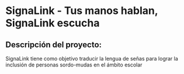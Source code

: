 # SignaLink - Tus manos hablan, SignaLink escucha
**Descripción del proyecto:**
----------------------------
SignaLink tiene como objetivo traducir la lengua de señas para lograr la inclusión de personas sordo-mudas en el ámbito escolar 




